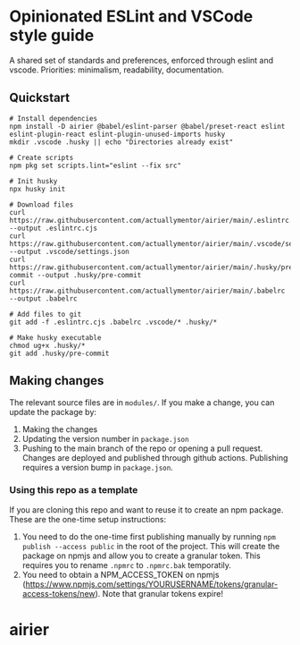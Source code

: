 # Opinionated ESLint and VSCode style guide

A shared set of standards and preferences, enforced through eslint and vscode. Priorities: minimalism, readability, documentation.

## Quickstart

```shell
# Install dependencies
npm install -D airier @babel/eslint-parser @babel/preset-react eslint eslint-plugin-react eslint-plugin-unused-imports husky
mkdir .vscode .husky || echo "Directories already exist"

# Create scripts
npm pkg set scripts.lint="eslint --fix src"

# Init husky
npx husky init

# Download files
curl https://raw.githubusercontent.com/actuallymentor/airier/main/.eslintrc.cjs --output .eslintrc.cjs
curl https://raw.githubusercontent.com/actuallymentor/airier/main/.vscode/settings.json --output .vscode/settings.json
curl https://raw.githubusercontent.com/actuallymentor/airier/main/.husky/pre-commit --output .husky/pre-commit
curl https://raw.githubusercontent.com/actuallymentor/airier/main/.babelrc --output .babelrc

# Add files to git
git add -f .eslintrc.cjs .babelrc .vscode/* .husky/*

# Make husky executable
chmod ug+x .husky/*
git add .husky/pre-commit
```

## Making changes

The relevant source files are in `modules/`. If you make a change, you can update the package by:

1. Making the changes
1. Updating the version number in `package.json`
1. Pushing to the main branch of the repo or opening a pull request. Changes are deployed and published through github actions. Publishing requires a version bump in `package.json`.

### Using this repo as a template

If you are cloning this repo and want to reuse it to create an npm package. These are the one-time setup instructions:

1. You need to do the one-time first publishing manually by running `npm publish --access public` in the root of the project. This will create the package on npmjs and allow you to create a granular token. This requires you to rename `.npmrc` to `.npmrc.bak` temporatily.
1. You need to obtain a NPM_ACCESS_TOKEN on npmjs (https://www.npmjs.com/settings/YOURUSERNAME/tokens/granular-access-tokens/new). Note that granular tokens expire!
# airier
